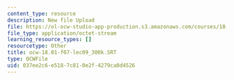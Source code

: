 ```yaml
---
content_type: resource
description: New file Upload
file: https://ol-ocw-studio-app-production.s3.amazonaws.com/courses/18-01sc-single-variable-calculus-fall-2010/037ee2c6e5187c810e2f4279ca0d4526_ocw-18.01-f07-lec09_300k.SRT
file_type: application/octet-stream
learning_resource_types: []
resourcetype: Other
title: ocw-18.01-f07-lec09_300k.SRT
type: OCWFile
uid: 037ee2c6-e518-7c81-0e2f-4279ca0d4526
---
```

